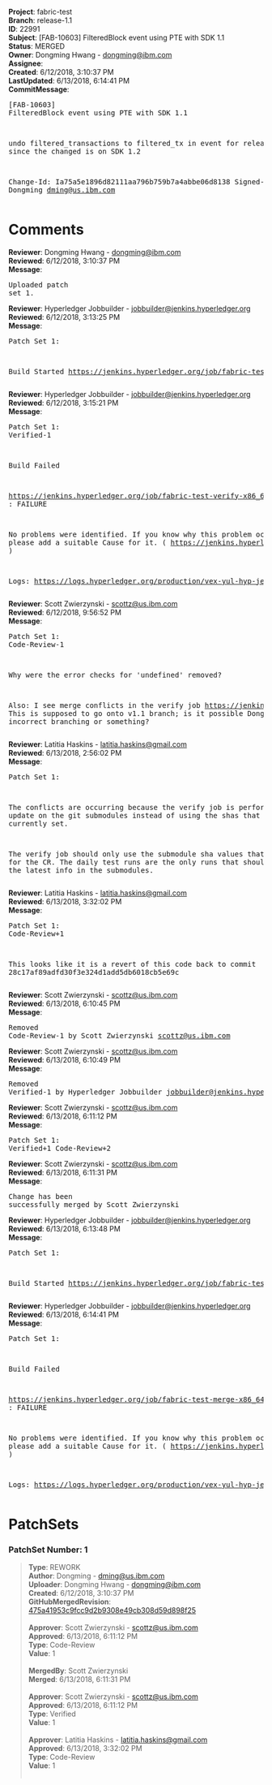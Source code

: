 <strong>Project</strong>: fabric-test<br><strong>Branch</strong>: release-1.1<br><strong>ID</strong>: 22991<br><strong>Subject</strong>: [FAB-10603] FilteredBlock event using PTE with SDK 1.1<br><strong>Status</strong>: MERGED<br><strong>Owner</strong>: Dongming Hwang - dongming@ibm.com<br><strong>Assignee</strong>:<br><strong>Created</strong>: 6/12/2018, 3:10:37 PM<br><strong>LastUpdated</strong>: 6/13/2018, 6:14:41 PM<br><strong>CommitMessage</strong>:<br><pre>[FAB-10603] FilteredBlock event using PTE with SDK 1.1

undo filtered_transactions to filtered_tx in event
for release 1.1 since the changed is on SDK 1.2

Change-Id: Ia75a5e1896d82111aa796b759b7a4abbe06d8138
Signed-off-by: Dongming <dming@us.ibm.com>
</pre><h1>Comments</h1><strong>Reviewer</strong>: Dongming Hwang - dongming@ibm.com<br><strong>Reviewed</strong>: 6/12/2018, 3:10:37 PM<br><strong>Message</strong>: <pre>Uploaded patch set 1.</pre><strong>Reviewer</strong>: Hyperledger Jobbuilder - jobbuilder@jenkins.hyperledger.org<br><strong>Reviewed</strong>: 6/12/2018, 3:13:25 PM<br><strong>Message</strong>: <pre>Patch Set 1:

Build Started https://jenkins.hyperledger.org/job/fabric-test-verify-x86_64/1392/</pre><strong>Reviewer</strong>: Hyperledger Jobbuilder - jobbuilder@jenkins.hyperledger.org<br><strong>Reviewed</strong>: 6/12/2018, 3:15:21 PM<br><strong>Message</strong>: <pre>Patch Set 1: Verified-1

Build Failed 

https://jenkins.hyperledger.org/job/fabric-test-verify-x86_64/1392/ : FAILURE

No problems were identified. If you know why this problem occurred, please add a suitable Cause for it. ( https://jenkins.hyperledger.org/job/fabric-test-verify-x86_64/1392/ )

Logs: https://logs.hyperledger.org/production/vex-yul-hyp-jenkins-3/fabric-test-verify-x86_64/1392</pre><strong>Reviewer</strong>: Scott Zwierzynski - scottz@us.ibm.com<br><strong>Reviewed</strong>: 6/12/2018, 9:56:52 PM<br><strong>Message</strong>: <pre>Patch Set 1: Code-Review-1

Why were the error checks for 'undefined' removed?
 
Also: I see merge conflicts in the verify job https://jenkins.hyperledger.org/job/fabric-test-verify-x86_64/1392/console. This is supposed to go onto v1.1 branch; is it possible Dongming used incorrect branching or something?</pre><strong>Reviewer</strong>: Latitia Haskins - latitia.haskins@gmail.com<br><strong>Reviewed</strong>: 6/13/2018, 2:56:02 PM<br><strong>Message</strong>: <pre>Patch Set 1:

The conflicts are occurring because the verify job is performing an update on the git submodules instead of using the shas that are currently set. 

The verify job should only use the submodule sha values that are set for the CR. The daily test runs are the only runs that should be pulling the latest info in the submodules.</pre><strong>Reviewer</strong>: Latitia Haskins - latitia.haskins@gmail.com<br><strong>Reviewed</strong>: 6/13/2018, 3:32:02 PM<br><strong>Message</strong>: <pre>Patch Set 1: Code-Review+1

This looks like it is a revert of this code back to commit 28c17af89adfd30f3e324d1add5db6018cb5e69c</pre><strong>Reviewer</strong>: Scott Zwierzynski - scottz@us.ibm.com<br><strong>Reviewed</strong>: 6/13/2018, 6:10:45 PM<br><strong>Message</strong>: <pre>Removed Code-Review-1 by Scott Zwierzynski <scottz@us.ibm.com>
</pre><strong>Reviewer</strong>: Scott Zwierzynski - scottz@us.ibm.com<br><strong>Reviewed</strong>: 6/13/2018, 6:10:49 PM<br><strong>Message</strong>: <pre>Removed Verified-1 by Hyperledger Jobbuilder <jobbuilder@jenkins.hyperledger.org>
</pre><strong>Reviewer</strong>: Scott Zwierzynski - scottz@us.ibm.com<br><strong>Reviewed</strong>: 6/13/2018, 6:11:12 PM<br><strong>Message</strong>: <pre>Patch Set 1: Verified+1 Code-Review+2</pre><strong>Reviewer</strong>: Scott Zwierzynski - scottz@us.ibm.com<br><strong>Reviewed</strong>: 6/13/2018, 6:11:31 PM<br><strong>Message</strong>: <pre>Change has been successfully merged by Scott Zwierzynski</pre><strong>Reviewer</strong>: Hyperledger Jobbuilder - jobbuilder@jenkins.hyperledger.org<br><strong>Reviewed</strong>: 6/13/2018, 6:13:48 PM<br><strong>Message</strong>: <pre>Patch Set 1:

Build Started https://jenkins.hyperledger.org/job/fabric-test-merge-x86_64/323/</pre><strong>Reviewer</strong>: Hyperledger Jobbuilder - jobbuilder@jenkins.hyperledger.org<br><strong>Reviewed</strong>: 6/13/2018, 6:14:41 PM<br><strong>Message</strong>: <pre>Patch Set 1:

Build Failed 

https://jenkins.hyperledger.org/job/fabric-test-merge-x86_64/323/ : FAILURE

No problems were identified. If you know why this problem occurred, please add a suitable Cause for it. ( https://jenkins.hyperledger.org/job/fabric-test-merge-x86_64/323/ )

Logs: https://logs.hyperledger.org/production/vex-yul-hyp-jenkins-3/fabric-test-merge-x86_64/323</pre><h1>PatchSets</h1><h3>PatchSet Number: 1</h3><blockquote><strong>Type</strong>: REWORK<br><strong>Author</strong>: Dongming - dming@us.ibm.com<br><strong>Uploader</strong>: Dongming Hwang - dongming@ibm.com<br><strong>Created</strong>: 6/12/2018, 3:10:37 PM<br><strong>GitHubMergedRevision</strong>: [475a41953c9fcc9d2b9308e49cb308d59d898f25](https://github.com/hyperledger-gerrit-archive/fabric-test/commit/475a41953c9fcc9d2b9308e49cb308d59d898f25)<br><br><strong>Approver</strong>: Scott Zwierzynski - scottz@us.ibm.com<br><strong>Approved</strong>: 6/13/2018, 6:11:12 PM<br><strong>Type</strong>: Code-Review<br><strong>Value</strong>: 1<br><br><strong>MergedBy</strong>: Scott Zwierzynski<br><strong>Merged</strong>: 6/13/2018, 6:11:31 PM<br><br><strong>Approver</strong>: Scott Zwierzynski - scottz@us.ibm.com<br><strong>Approved</strong>: 6/13/2018, 6:11:12 PM<br><strong>Type</strong>: Verified<br><strong>Value</strong>: 1<br><br><strong>Approver</strong>: Latitia Haskins - latitia.haskins@gmail.com<br><strong>Approved</strong>: 6/13/2018, 3:32:02 PM<br><strong>Type</strong>: Code-Review<br><strong>Value</strong>: 1<br><br></blockquote>